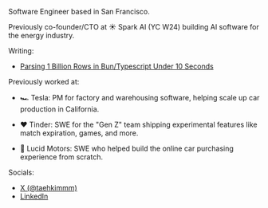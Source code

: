 Software Engineer based in San Francisco.

Previously co-founder/CTO at ☀️ Spark AI (YC W24) building AI software for the energy industry.

Writing:

- [Parsing 1 Billion Rows in Bun/Typescript Under 10 Seconds](https://www.taekim.dev/writing/parsing-1b-rows-in-bun)

Previously worked at:

- 🏎️ Tesla: PM for factory and warehousing software, helping scale up car production in California.

- ❤️ Tinder: SWE for the "Gen Z" team shipping experimental features like match expiration, games, and more.

- 🐻 Lucid Motors: SWE who helped build the online car purchasing experience from scratch.

Socials:

- [X (@taehkimmm)](https://x.com/taehkimmm)
- [LinkedIn](https://www.linkedin.com/in/taehnkim/)

<!--
**tkim90/tkim90** is a ✨ _special_ ✨ repository because its `README.md` (this file) appears on your GitHub profile.

Here are some ideas to get you started:

- 🔭 I’m currently working on ...
- 🌱 I’m currently learning ...
- 👯 I’m looking to collaborate on ...
- 🤔 I’m looking for help with ...
- 💬 Ask me about ...
- 📫 How to reach me: ...
- 😄 Pronouns: ...
- ⚡ Fun fact: ...
-->
